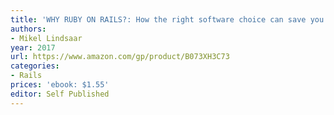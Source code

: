 ```yaml
---
title: 'WHY RUBY ON RAILS?: How the right software choice can save you a ton of money'
authors:
- Mikel Lindsaar
year: 2017
url: https://www.amazon.com/gp/product/B073XH3C73
categories:
- Rails
prices: 'ebook: $1.55'
editor: Self Published
---
```

